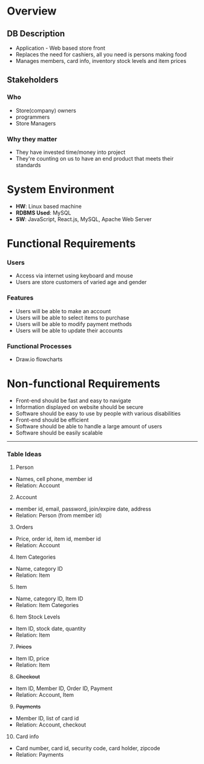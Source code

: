 # Overview

## DB Description
- Application - Web based store front
- Replaces the need for cashiers, all you need is persons making food
- Manages members, card info, inventory stock levels and item prices

## Stakeholders
### Who
- Store(company) owners
- programmers
- Store Managers

### Why they matter
- They have invested time/money into project
- They're counting on us to have an end product that meets their standards


# System Environment
- **HW**: Linux based machine
- **RDBMS Used**: MySQL
- **SW**: JavaScript, React.js, MySQL, Apache Web Server

# Functional Requirements
### Users
- Access via internet using keyboard and mouse
- Users are store customers of varied age and gender

### Features
- Users will be able to make an account
- Users will be able to select items to purchase
- Users will be able to modify payment methods
- Users will be able to update their accounts

### Functional Processes
- Draw.io flowcharts

# Non-functional Requirements
- Front-end should be fast and easy to navigate
- Information displayed on website should be secure
- Software should be easy to use by people with various disabilities
- Front-end should be efficient
- Software should be able to handle a large amount of users
- Software should be easily scalable


---
### Table Ideas
1. Person
- Names, cell phone, member id
- Relation: Account
2. Account
- member id, email, password, join/expire date, address
- Relation: Person (from member id)
3. Orders
- Price, order id, item id, member id
- Relation: Account
4. Item Categories
- Name, category ID
- Relation: Item
5. Item
- Name, category ID, Item ID
- Relation: Item Categories
6. Item Stock Levels
-  Item ID, stock date, quantity
- Relation: Item
7. ~~Prices~~
- Item ID, price
- Relation: Item
8. ~~Checkout~~
- Item ID, Member ID, Order ID, Payment
- Relation: Account, Item
9. ~~Payments~~
- Member ID, list of card id  
- Relation: Account, checkout
10. Card info
- Card number, card id, security code, card holder, zipcode
- Relation: Payments










